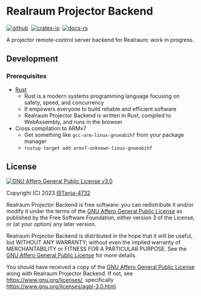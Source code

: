 # Realraum Projector Backend

[![github]](https://github.com/realraum/realraum-backend)&ensp;[![crates-io]](https://crates.io/crates/realraum_backend_projector)&ensp;[![docs-rs]](https://docs.rs/realraum_backend_projector/latest)

A projector remote-control server backend for Realraum; work in progress.

## Development

### Prerequisites

- [Rust](https://www.rust-lang.org/tools/install)
  - Rust is a modern systems programming language focusing on safety, speed, and concurrency
  - It empowers everyone to build reliable and efficient software
  - Realraum Projector Backend is written in Rust, compiled to WebAssembly, and runs in the browser
- Cross compilation to ARMv7
  - Get something like `gcc-arm-linux-gnueabihf` from your package manager
  - `rustup target add armv7-unknown-linux-gnueabihf`

## License

[![GNU Affero General Public License v3.0](https://www.gnu.org/graphics/agplv3-with-text-162x68.png)](https://www.gnu.org/licenses/agpl-3.0.html)

Copyright (C) 2023 [@Tanja-4732](https://github.com/Tanja-4732)

Realraum Projector Backend is free software: you can redistribute it and/or modify it under the terms of the [GNU Affero General Public License](/LICENSE.md) as published by the Free Software Foundation, either version 3 of the License, or (at your option) any later version.

Realraum Projector Backend is distributed in the hope that it will be useful, but WITHOUT ANY WARRANTY; without even the implied warranty of MERCHANTABILITY or FITNESS FOR A PARTICULAR PURPOSE. See the [GNU Affero General Public License](/LICENSE.md) for more details.

You should have received a copy of the [GNU Affero General Public License](/LICENSE.md) along with Realraum Projector Backend. If not, see <https://www.gnu.org/licenses/>, specifically <https://www.gnu.org/licenses/agpl-3.0.html>.

[github]: https://img.shields.io/badge/github-8da0cb?style=for-the-badge&labelColor=555555&logo=github
[crates-io]: https://img.shields.io/badge/crates.io-fc8d62?style=for-the-badge&labelColor=555555&logo=rust
[docs-rs]: https://img.shields.io/badge/docs.rs-66c2a5?style=for-the-badge&labelColor=555555&logo=docs.rs
[wiki-nim]: https://en.wikipedia.org/wiki/Nim
